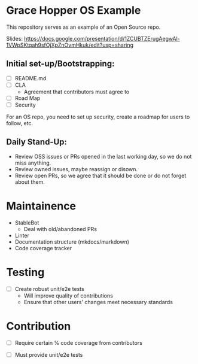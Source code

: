 # Grace Hopper OS Example

This repository serves as an example of an Open Source repo.

Slides: https://docs.google.com/presentation/d/1ZCUBTZErugAegwAl-1VWpSKtqah9sfOjXpZnOvmHkuk/edit?usp=sharing

## Initial set-up/Bootstrapping:
- [ ] README.md
- [ ] CLA
    - Agreement that contributors must agree to
- [ ] Road Map
- [ ] Security
 
For an OS repo, you need to set up security, create a roadmap for users to follow, etc.

## Daily Stand-Up:
- Review OSS issues or PRs opened in the last working day, so we do not miss anything.
- Review owned issues, maybe reassign or disown.
- Review open PRs, so we agree that it should be done or do not forget about them.

# Maintainence
- StableBot
    - Deal with old/abandoned PRs
- Linter
- Documentation structure (mkdocs/markdown)
- Code coverage tracker

# Testing
- [ ] Create robust unit/e2e tests
    - Will improve quality of contributions
    - Ensure that other users' changes meet necessary standards

# Contribution
- [ ] Require certain % code coverage from contributors
- [ ] Must provide unit/e2e tests
   